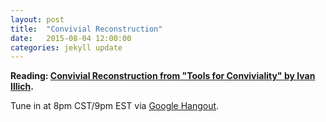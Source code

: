 ```yaml
---
layout: post
title:  "Convivial Reconstruction"
date:   2015-08-04 12:00:00
categories: jekyll update
---
```


**Reading: [Convivial Reconstruction from "Tools for Conviviality" by Ivan Illich](/convivial-reconstruction).**

Tune in at 8pm CST/9pm EST via [Google Hangout](https://plus.google.com/hangouts/_/calendar/ZmdyZWdnQGdtYWlsLmNvbQ.uaipecg8anfjp0nqb5g5idob1c?authuser=0).
